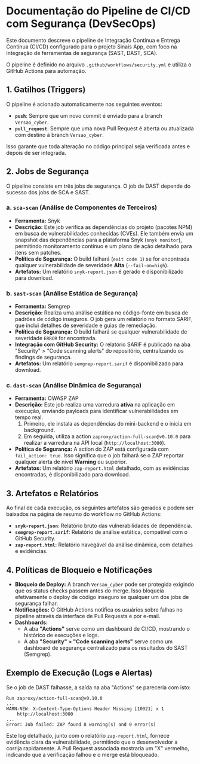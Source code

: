 # Documentação do Pipeline de CI/CD com Segurança (DevSecOps)

Este documento descreve o pipeline de Integração Contínua e Entrega Contínua (CI/CD) configurado para o projeto Sinais App, com foco na integração de ferramentas de segurança (SAST, DAST, SCA).

O pipeline é definido no arquivo `.github/workflows/security.yml` e utiliza o GitHub Actions para automação.

## 1. Gatilhos (Triggers)

O pipeline é acionado automaticamente nos seguintes eventos:

- **`push`**: Sempre que um novo commit é enviado para a branch `Versao_cyber`.
- **`pull_request`**: Sempre que uma nova Pull Request é aberta ou atualizada com destino à branch `Versao_cyber`.

Isso garante que toda alteração no código principal seja verificada antes e depois de ser integrada.

## 2. Jobs de Segurança

O pipeline consiste em três jobs de segurança. O job de DAST depende do sucesso dos jobs de SCA e SAST.

### a. `sca-scan` (Análise de Componentes de Terceiros)

- **Ferramenta:** Snyk
- **Descrição:** Este job verifica as dependências do projeto (pacotes NPM) em busca de vulnerabilidades conhecidas (CVEs). Ele também envia um snapshot das dependências para a plataforma Snyk (`snyk monitor`), permitindo monitoramento contínuo e um plano de ação detalhado para itens sem patches.
- **Política de Segurança:** O build falhará (`exit code 1`) se for encontrada qualquer vulnerabilidade de severidade **Alta** (`--fail-on=high`).
- **Artefatos:** Um relatório `snyk-report.json` é gerado e disponibilizado para download.

### b. `sast-scan` (Análise Estática de Segurança)

- **Ferramenta:** Semgrep
- **Descrição:** Realiza uma análise estática no código-fonte em busca de padrões de código inseguros. O job gera um relatório no formato SARIF, que inclui detalhes de severidade e guias de remediação.
- **Política de Segurança:** O build falhará se qualquer vulnerabilidade de severidade `ERROR` for encontrada.
- **Integração com GitHub Security:** O relatório SARIF é publicado na aba "Security" > "Code scanning alerts" do repositório, centralizando os findings de segurança.
- **Artefatos:** Um relatório `semgrep-report.sarif` é disponibilizado para download.

### c. `dast-scan` (Análise Dinâmica de Segurança)

- **Ferramenta:** OWASP ZAP
- **Descrição:** Este job realiza uma varredura **ativa** na aplicação em execução, enviando payloads para identificar vulnerabilidades em tempo real.
    1.  Primeiro, ele instala as dependências do mini-backend e o inicia em background.
    2.  Em seguida, utiliza a action `zaproxy/action-full-scan@v0.10.0` para realizar a varredura na API local (`http://localhost:3000`).
- **Política de Segurança:** A action do ZAP está configurada com `fail_action: true`. Isso significa que o job falhará se o ZAP reportar qualquer alerta de nível **Warning** ou superior.
- **Artefatos:** Um relatório `zap-report.html` detalhado, com as evidências encontradas, é disponibilizado para download.

## 3. Artefatos e Relatórios

Ao final de cada execução, os seguintes artefatos são gerados e podem ser baixados na página de resumo do workflow no GitHub Actions:

- **`snyk-report.json`**: Relatório bruto das vulnerabilidades de dependência.
- **`semgrep-report.sarif`**: Relatório de análise estática, compatível com o GitHub Security.
- **`zap-report.html`**: Relatório navegável da análise dinâmica, com detalhes e evidências.

## 4. Políticas de Bloqueio e Notificações

- **Bloqueio de Deploy:** A branch `Versao_cyber` pode ser protegida exigindo que os status checks passem antes do merge. Isso bloqueia efetivamente o deploy de código inseguro se qualquer um dos jobs de segurança falhar.
- **Notificações:** O GitHub Actions notifica os usuários sobre falhas no pipeline através da interface de Pull Requests e por e-mail.
- **Dashboards:**
    - A aba **"Actions"** serve como um dashboard de CI/CD, mostrando o histórico de execuções e logs.
    - A aba **"Security" > "Code scanning alerts"** serve como um dashboard de segurança centralizado para os resultados do SAST (Semgrep).

## Exemplo de Execução (Logs e Alertas)

Se o job de DAST falhasse, a saída na aba "Actions" se pareceria com isto:

```log
Run zaproxy/action-full-scan@v0.10.0
...
WARN-NEW: X-Content-Type-Options Header Missing [10021] x 1
    http://localhost:3000
...
Error: Job failed: ZAP found 8 warning(s) and 0 error(s)
```

Este log detalhado, junto com o relatório `zap-report.html`, fornece evidência clara da vulnerabilidade, permitindo que o desenvolvedor a corrija rapidamente. A Pull Request associada mostraria um "X" vermelho, indicando que a verificação falhou e o merge está bloqueado.

